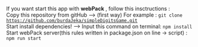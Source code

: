 If you want start this app with <b>webPack</b> , follow this insctructions :<br>
Copy this repository from gitHub --> (first way) For example : <code>git clone https://github.com/burdaJeka/simpleDigitsGame.git</code><br>
Start install dependencies! -->
Input this command on terminal: <code>npm install</code><br>
Start webPack server(this rules written in package.json on line -> script) : <code>npm run start</code>
